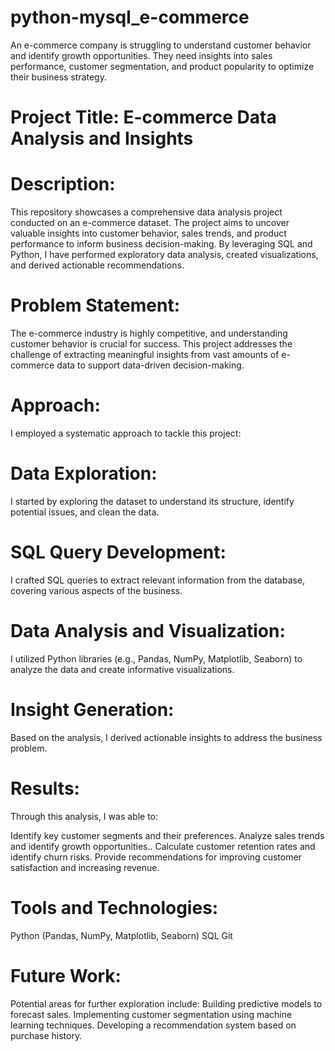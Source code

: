 # python-mysql_e-commerce
An e-commerce company is struggling to understand customer behavior and identify growth opportunities. They need insights into sales performance, customer segmentation, and product popularity to optimize their business strategy.

# Project Title: E-commerce Data Analysis and Insights
# Description:
This repository showcases a comprehensive data analysis project conducted on an e-commerce dataset. The project aims to uncover valuable insights into customer behavior, sales trends, and product performance to inform business decision-making. By leveraging SQL and Python, I have performed exploratory data analysis, created visualizations, and derived actionable recommendations.

# Problem Statement:
The e-commerce industry is highly competitive, and understanding customer behavior is crucial for success. This project addresses the challenge of extracting meaningful insights from vast amounts of e-commerce data to support data-driven decision-making.

# Approach:
I employed a systematic approach to tackle this project:

# Data Exploration: 
I started by exploring the dataset to understand its structure, identify potential issues, and clean the data.
# SQL Query Development: 
I crafted SQL queries to extract relevant information from the database, covering various aspects of the business.
# Data Analysis and Visualization:
I utilized Python libraries (e.g., Pandas, NumPy, Matplotlib, Seaborn) to analyze the data and create informative visualizations.
# Insight Generation: 
Based on the analysis, I derived actionable insights to address the business problem.
# Results:
Through this analysis, I was able to:

Identify key customer segments and their preferences.
Analyze sales trends and identify growth opportunities..
Calculate customer retention rates and identify churn risks.
Provide recommendations for improving customer satisfaction and increasing revenue.

# Tools and Technologies:

Python (Pandas, NumPy, Matplotlib, Seaborn)
SQL
Git
# Future Work:

Potential areas for further exploration include:
Building predictive models to forecast sales.
Implementing customer segmentation using machine learning techniques.
Developing a recommendation system based on purchase history.
